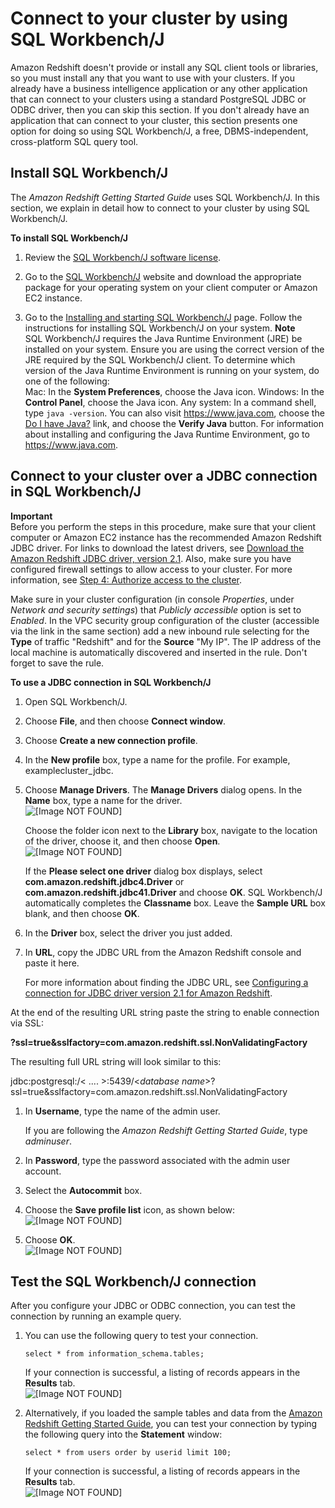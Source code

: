 # Connect to your cluster by using SQL Workbench/J<a name="connecting-using-workbench"></a>

 Amazon Redshift doesn't provide or install any SQL client tools or libraries, so you must install any that you want to use with your clusters\. If you already have a business intelligence application or any other application that can connect to your clusters using a standard PostgreSQL JDBC or ODBC driver, then you can skip this section\. If you don't already have an application that can connect to your cluster, this section presents one option for doing so using SQL Workbench/J, a free, DBMS\-independent, cross\-platform SQL query tool\. 

## Install SQL Workbench/J<a name="set-up-sqlworkbench"></a>

 The *Amazon Redshift Getting Started Guide* uses SQL Workbench/J\. In this section, we explain in detail how to connect to your cluster by using SQL Workbench/J\. <a name="how-to-set-up-sqlworkbench"></a>

**To install SQL Workbench/J**

1. Review the [SQL Workbench/J software license](http://www.sql-workbench.net/manual/license.html#license-restrictions)\.

1. Go to the [SQL Workbench/J](http://www.sql-workbench.net/) website and download the appropriate package for your operating system on your client computer or Amazon EC2 instance\.

1. Go to the [Installing and starting SQL Workbench/J](http://www.sql-workbench.net/manual/install.html) page\. Follow the instructions for installing SQL Workbench/J on your system\.
**Note**  
SQL Workbench/J requires the Java Runtime Environment \(JRE\) be installed on your system\. Ensure you are using the correct version of the JRE required by the SQL Workbench/J client\. To determine which version of the Java Runtime Environment is running on your system, do one of the following:  
Mac: In the **System Preferences**, choose the Java icon\.
Windows: In the **Control Panel**, choose the Java icon\.
Any system: In a command shell, type `java -version`\. You can also visit [https://www\.java\.com](https://www.java.com), choose the [Do I have Java?](https://www.java.com/en/download/installed.jsp) link, and choose the **Verify Java** button\. 
For information about installing and configuring the Java Runtime Environment, go to [https://www\.java\.com](https://www.java.com)\.

## Connect to your cluster over a JDBC connection in SQL Workbench/J<a name="connect-to-workbench-via-jdbc"></a>

**Important**  
Before you perform the steps in this procedure, make sure that your client computer or Amazon EC2 instance has the recommended Amazon Redshift JDBC driver\. For links to download the latest drivers, see [Download the Amazon Redshift JDBC driver, version 2\.1](jdbc20-download-driver.md)\. Also, make sure you have configured firewall settings to allow access to your cluster\. For more information, see [Step 4: Authorize access to the cluster](https://docs.aws.amazon.com/redshift/latest/gsg/rs-gsg-authorize-cluster-access.html)\.

Make sure in your cluster configuration (in console *Properties*, under *Network and security settings*) that *Publicly accessible* option is set to *Enabled*. In the VPC security group configuration of the cluster (accessible via the link in the same section) add a new inbound rule selecting for the **Type** of traffic "Redshift" and for the **Source** "My IP". The IP address of the local machine is automatically discovered and inserted in the rule. Don't forget to save the rule. 


**To use a JDBC connection in SQL Workbench/J**

1. Open SQL Workbench/J\.

1. Choose **File**, and then choose **Connect window**\.

1. Choose **Create a new connection profile**\.

1. In the **New profile** box, type a name for the profile\. For example, examplecluster\_jdbc\.

1. Choose **Manage Drivers**\. The **Manage Drivers** dialog opens\. In the **Name** box, type a name for the driver\.  
![\[Image NOT FOUND\]](http://docs.aws.amazon.com/redshift/latest/mgmt/images/jdbc-manage-drivers.png)

   Choose the folder icon next to the **Library** box, navigate to the location of the driver, choose it, and then choose **Open**\.  
![\[Image NOT FOUND\]](http://docs.aws.amazon.com/redshift/latest/mgmt/images/redshift_jdbc_file.png)

   If the **Please select one driver** dialog box displays, select **com\.amazon\.redshift\.jdbc4\.Driver** or **com\.amazon\.redshift\.jdbc41\.Driver** and choose **OK**\. SQL Workbench/J automatically completes the **Classname** box\. Leave the **Sample URL** box blank, and then choose **OK**\. 

1. In the **Driver** box, select the driver you just added\.

1. In **URL**, copy the JDBC URL from the Amazon Redshift console and paste it here\.

   For more information about finding the JDBC URL, see [Configuring a connection for JDBC driver version 2\.1 for Amazon Redshift](jdbc20-install.md)\.
   
At the end of the resulting URL string paste the string to enable connection via SSL:

**?ssl=true&sslfactory=com.amazon.redshift.ssl.NonValidatingFactory**

The resulting full URL string will look similar to this:

jdbc:postgresql:/< .... >:5439/<*database name*>?ssl=true&sslfactory=com.amazon.redshift.ssl.NonValidatingFactory

1. In **Username**, type the name of the admin user\.

   If you are following the *Amazon Redshift Getting Started Guide*, type *adminuser*\.

1. In **Password**, type the password associated with the admin user account\.

1. Select the **Autocommit** box\. 

1. Choose the **Save profile list** icon, as shown below:  
![\[Image NOT FOUND\]](http://docs.aws.amazon.com/redshift/latest/mgmt/images/sql_workbench_save.png)

1. Choose **OK**\.  
![\[Image NOT FOUND\]](http://docs.aws.amazon.com/redshift/latest/mgmt/images/redshift_driver_sql_workbench.png)

## Test the SQL Workbench/J connection<a name="test-workbench-connection"></a>

 After you configure your JDBC or ODBC connection, you can test the connection by running an example query\. 

1. You can use the following query to test your connection\.

   ```
   select * from information_schema.tables;
   ```

   If your connection is successful, a listing of records appears in the **Results** tab\.  
![\[Image NOT FOUND\]](http://docs.aws.amazon.com/redshift/latest/mgmt/images/connect-cluster-query-result-50.png)

1. Alternatively, if you loaded the sample tables and data from the [Amazon Redshift Getting Started Guide](https://docs.aws.amazon.com/redshift/latest/gsg/), you can test your connection by typing the following query into the **Statement** window:

   ```
   select * from users order by userid limit 100;
   ```

   If your connection is successful, a listing of records appears in the **Results** tab\.  
![\[Image NOT FOUND\]](http://docs.aws.amazon.com/redshift/latest/mgmt/images/connect-cluster-query-result-55.png)
